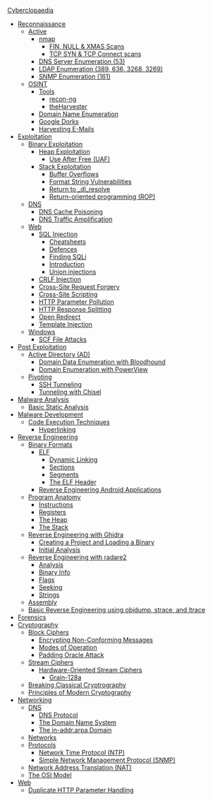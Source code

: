 [Cyberclopaedia](README.md)
- [Reconnaissance](Reconnaissance/README.md)
	- [Active](Reconnaissance/Active/README.md)
		- [nmap](Reconnaissance/Active/nmap/README.md)
			- [FIN, NULL & XMAS Scans](Reconnaissance/Active/nmap/FIN,%20NULL%20&%20XMAS%20Scans.md)
			- [TCP SYN & TCP Connect scans](Reconnaissance/Active/nmap/TCP%20SYN%20&%20TCP%20Connect%20scans.md)
		- [DNS Server Enumeration (53)](Reconnaissance/Active/DNS%20Server%20Enumeration%20(53).md)
		- [LDAP Enumeration (389, 636, 3268, 3269)](Reconnaissance/Active/LDAP%20Enumeration%20(389,%20636,%203268,%203269).md)
		- [SNMP Enumeration (161)](Reconnaissance/Active/SNMP%20Enumeration%20(161).md)
	- [OSINT](Reconnaissance/OSINT/README.md)
		- [Tools](Reconnaissance/OSINT/Tools/README.md)
			- [recon-ng](Reconnaissance/OSINT/Tools/recon-ng.md)
			- [theHarvester](Reconnaissance/OSINT/Tools/theHarvester.md)
		- [Domain Name Enumeration](Reconnaissance/OSINT/Domain%20Name%20Enumeration.md)
		- [Google Dorks](Reconnaissance/OSINT/Google%20Dorks.md)
		- [Harvesting E-Mails](Reconnaissance/OSINT/Harvesting%20E-Mails.md)
- [Exploitation](Exploitation/README.md)
	- [Binary Exploitation](Exploitation/Binary%20Exploitation/README.md)
		- [Heap Exploitation](Exploitation/Binary%20Exploitation/Heap%20Exploitation/README.md)
			- [Use After Free (UAF)](Exploitation/Binary%20Exploitation/Heap%20Exploitation/Use%20After%20Free%20(UAF).md)
		- [Stack Exploitation](Exploitation/Binary%20Exploitation/Stack%20Exploitation/README.md)
			- [Buffer Overflows](Exploitation/Binary%20Exploitation/Stack%20Exploitation/Buffer%20Overflows.md)
			- [Format String Vulnerabilities](Exploitation/Binary%20Exploitation/Stack%20Exploitation/Format%20String%20Vulnerabilities.md)
			- [Return to _dl_resolve](Exploitation/Binary%20Exploitation/Stack%20Exploitation/Return%20to%20_dl_resolve.md)
			- [Return-oriented programming (ROP)](Exploitation/Binary%20Exploitation/Stack%20Exploitation/Return-oriented%20programming%20(ROP).md)
	- [DNS](Exploitation/DNS/README.md)
		- [DNS Cache Poisoning](Exploitation/DNS/DNS%20Cache%20Poisoning.md)
		- [DNS Traffic Amplification](Exploitation/DNS/DNS%20Traffic%20Amplification.md)
	- [Web](Exploitation/Web/README.md)
		- [SQL Injection](Exploitation/Web/SQL%20Injection/README.md)
			- [Cheatsheets](Exploitation/Web/SQL%20Injection/Cheatsheets.md)
			- [Defences](Exploitation/Web/SQL%20Injection/Defences.md)
			- [Finding SQLi](Exploitation/Web/SQL%20Injection/Finding%20SQLi.md)
			- [Introduction](Exploitation/Web/SQL%20Injection/Introduction.md)
			- [Union injections](Exploitation/Web/SQL%20Injection/Union%20injections.md)
		- [CRLF Injection](Exploitation/Web/CRLF%20Injection.md)
		- [Cross-Site Request Forgery](Exploitation/Web/Cross-Site%20Request%20Forgery.md)
		- [Cross-Site Scripting](Exploitation/Web/Cross-Site%20Scripting.md)
		- [HTTP Parameter Pollution](Exploitation/Web/HTTP%20Parameter%20Pollution.md)
		- [HTTP Response Splitting](Exploitation/Web/HTTP%20Response%20Splitting.md)
		- [Open Redirect](Exploitation/Web/Open%20Redirect.md)
		- [Template Injection](Exploitation/Web/Template%20Injection.md)
	- [Windows](Exploitation/Windows/README.md)
		- [SCF File Attacks](Exploitation/Windows/SCF%20File%20Attacks.md)
- [Post Exploitation](Post%20Exploitation/README.md)
	- [Active Directory (AD)](Post%20Exploitation/Active%20Directory%20(AD)/README.md)
		- [Domain Data Enumeration with Bloodhound](Post%20Exploitation/Active%20Directory%20(AD)/Domain%20Data%20Enumeration%20with%20Bloodhound.md)
		- [Domain Enumeration with PowerView](Post%20Exploitation/Active%20Directory%20(AD)/Domain%20Enumeration%20with%20PowerView.md)
	- [Pivoting](Post%20Exploitation/Pivoting/README.md)
		- [SSH Tunneling](Post%20Exploitation/Pivoting/SSH%20Tunneling.md)
		- [Tunneling with Chisel](Post%20Exploitation/Pivoting/Tunneling%20with%20Chisel.md)
- [Malware Analysis](Malware%20Analysis/README.md)
	- [Basic Static Analysis](Malware%20Analysis/Basic%20Static%20Analysis.md)
- [Malware Development](Malware%20Development/README.md)
	- [Code Execution Techniques](Malware%20Development/Code%20Execution%20Techniques/README.md)
		- [Hyperlinking](Malware%20Development/Code%20Execution%20Techniques/Hyperlinking.md)
- [Reverse Engineering](Reverse%20Engineering/README.md)
	- [Binary Formats](Reverse%20Engineering/Binary%20Formats/README.md)
		- [ELF](Reverse%20Engineering/Binary%20Formats/ELF/README.md)
			- [Dynamic Linking](Reverse%20Engineering/Binary%20Formats/ELF/Dynamic%20Linking.md)
			- [Sections](Reverse%20Engineering/Binary%20Formats/ELF/Sections.md)
			- [Segments](Reverse%20Engineering/Binary%20Formats/ELF/Segments.md)
			- [The ELF Header](Reverse%20Engineering/Binary%20Formats/ELF/The%20ELF%20Header.md)
		- [Reverse Engineering Android Applications](Reverse%20Engineering/Binary%20Formats/Reverse%20Engineering%20Android%20Applications.md)
	- [Program Anatomy](Reverse%20Engineering/Program%20Anatomy/README.md)
		- [Instructions](Reverse%20Engineering/Program%20Anatomy/Instructions.md)
		- [Registers](Reverse%20Engineering/Program%20Anatomy/Registers.md)
		- [The Heap](Reverse%20Engineering/Program%20Anatomy/The%20Heap.md)
		- [The Stack](Reverse%20Engineering/Program%20Anatomy/The%20Stack.md)
	- [Reverse Engineering with Ghidra](Reverse%20Engineering/Reverse%20Engineering%20with%20Ghidra/README.md)
		- [Creating a Project and Loading a Binary](Reverse%20Engineering/Reverse%20Engineering%20with%20Ghidra/Creating%20a%20Project%20and%20Loading%20a%20Binary.md)
		- [Initial Analysis](Reverse%20Engineering/Reverse%20Engineering%20with%20Ghidra/Initial%20Analysis.md)
	- [Reverse Engineering with radare2](Reverse%20Engineering/Reverse%20Engineering%20with%20radare2/README.md)
		- [Analysis](Reverse%20Engineering/Reverse%20Engineering%20with%20radare2/Analysis.md)
		- [Binary Info](Reverse%20Engineering/Reverse%20Engineering%20with%20radare2/Binary%20Info.md)
		- [Flags](Reverse%20Engineering/Reverse%20Engineering%20with%20radare2/Flags.md)
		- [Seeking](Reverse%20Engineering/Reverse%20Engineering%20with%20radare2/Seeking.md)
		- [Strings](Reverse%20Engineering/Reverse%20Engineering%20with%20radare2/Strings.md)
	- [Assembly](Reverse%20Engineering/Assembly.md)
	- [Basic Reverse Engineering using objdump, strace, and ltrace](Reverse%20Engineering/Basic%20Reverse%20Engineering%20using%20objdump,%20strace,%20and%20ltrace.md)
- [Forensics](Forensics/README.md)
- [Cryptography](Cryptography/README.md)
	- [Block Ciphers](Cryptography/Block%20Ciphers/README.md)
		- [Encrypting Non-Conforming Messages](Cryptography/Block%20Ciphers/Encrypting%20Non-Conforming%20Messages.md)
		- [Modes of Operation](Cryptography/Block%20Ciphers/Modes%20of%20Operation.md)
		- [Padding Oracle Attack](Cryptography/Block%20Ciphers/Padding%20Oracle%20Attack.md)
	- [Stream Ciphers](Cryptography/Stream%20Ciphers/README.md)
		- [Hardware-Oriented Stream Ciphers](Cryptography/Stream%20Ciphers/Hardware-Oriented%20Stream%20Ciphers/README.md)
			- [Grain-128a](Cryptography/Stream%20Ciphers/Hardware-Oriented%20Stream%20Ciphers/Grain-128a.md)
	- [Breaking Classical Cryptrography](Cryptography/Breaking%20Classical%20Cryptrography.md)
	- [Principles of Modern Cryptography](Cryptography/Principles%20of%20Modern%20Cryptography.md)
- [Networking](Networking/README.md)
	- [DNS](Networking/DNS/README.md)
		- [DNS Protocol](Networking/DNS/DNS%20Protocol.md)
		- [The Domain Name System](Networking/DNS/The%20Domain%20Name%20System.md)
		- [The in-addr.arpa Domain](Networking/DNS/The%20in-addr.arpa%20Domain.md)
	- [Networks](Networking/Networks/README.md)
	- [Protocols](Networking/Protocols/README.md)
		- [Network Time Protocol (NTP)](Networking/Protocols/Network%20Time%20Protocol%20(NTP).md)
		- [Simple Network Management Protocol (SNMP)](Networking/Protocols/Simple%20Network%20Management%20Protocol%20(SNMP).md)
	- [Network Address Translation (NAT)](Networking/Network%20Address%20Translation%20(NAT).md)
	- [The OSI Model](Networking/The%20OSI%20Model.md)
- [Web](Web/README.md)
	- [Duplicate HTTP Parameter Handling](Web/Duplicate%20HTTP%20Parameter%20Handling.md)
